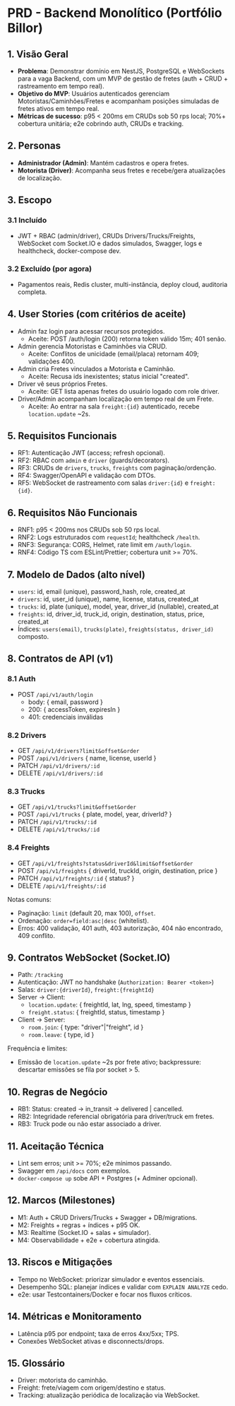 # PRD - Backend Monolítico (Portfólio Billor)

## 1. Visão Geral

- **Problema**: Demonstrar domínio em NestJS, PostgreSQL e WebSockets para a vaga Backend, com um MVP de gestão de fretes (auth + CRUD + rastreamento em tempo real).
- **Objetivo do MVP**: Usuários autenticados gerenciam Motoristas/Caminhões/Fretes e acompanham posições simuladas de fretes ativos em tempo real.
- **Métricas de sucesso**: p95 < 200ms em CRUDs sob 50 rps local; 70%+ cobertura unitária; e2e cobrindo auth, CRUDs e tracking.

## 2. Personas

- **Administrador (Admin)**: Mantém cadastros e opera fretes.
- **Motorista (Driver)**: Acompanha seus fretes e recebe/gera atualizações de localização.

## 3. Escopo

### 3.1 Incluído

- JWT + RBAC (admin/driver), CRUDs Drivers/Trucks/Freights, WebSocket com Socket.IO e dados simulados, Swagger, logs e healthcheck, docker-compose dev.

### 3.2 Excluído (por agora)

- Pagamentos reais, Redis cluster, multi-instância, deploy cloud, auditoria completa.

## 4. User Stories (com critérios de aceite)

- Admin faz login para acessar recursos protegidos.
  - Aceite: POST /auth/login (200) retorna token válido 15m; 401 senão.
- Admin gerencia Motoristas e Caminhões via CRUD.
  - Aceite: Conflitos de unicidade (email/placa) retornam 409; validações 400.
- Admin cria Fretes vinculados a Motorista e Caminhão.
  - Aceite: Recusa ids inexistentes; status inicial "created".
- Driver vê seus próprios Fretes.
  - Aceite: GET lista apenas fretes do usuário logado com role driver.
- Driver/Admin acompanham localização em tempo real de um Frete.
  - Aceite: Ao entrar na sala `freight:{id}` autenticado, recebe `location.update` ~2s.

## 5. Requisitos Funcionais

- RF1: Autenticação JWT (access; refresh opcional).
- RF2: RBAC com `admin` e `driver` (guards/decorators).
- RF3: CRUDs de `drivers`, `trucks`, `freights` com paginação/ordenção.
- RF4: Swagger/OpenAPI e validação com DTOs.
- RF5: WebSocket de rastreamento com salas `driver:{id}` e `freight:{id}`.

## 6. Requisitos Não Funcionais

- RNF1: p95 < 200ms nos CRUDs sob 50 rps local.
- RNF2: Logs estruturados com `requestId`; healthcheck `/health`.
- RNF3: Segurança: CORS, Helmet, rate limit em `/auth/login`.
- RNF4: Código TS com ESLint/Prettier; cobertura unit >= 70%.

## 7. Modelo de Dados (alto nível)

- `users`: id, email (unique), password_hash, role, created_at
- `drivers`: id, user_id (unique), name, license, status, created_at
- `trucks`: id, plate (unique), model, year, driver_id (nullable), created_at
- `freights`: id, driver_id, truck_id, origin, destination, status, price, created_at
- Índices: `users(email)`, `trucks(plate)`, `freights(status, driver_id)` composto.

## 8. Contratos de API (v1)

### 8.1 Auth

- POST `/api/v1/auth/login`
  - body: { email, password }
  - 200: { accessToken, expiresIn }
  - 401: credenciais inválidas

### 8.2 Drivers

- GET `/api/v1/drivers?limit&offset&order`
- POST `/api/v1/drivers` { name, license, userId }
- PATCH `/api/v1/drivers/:id`
- DELETE `/api/v1/drivers/:id`

### 8.3 Trucks

- GET `/api/v1/trucks?limit&offset&order`
- POST `/api/v1/trucks` { plate, model, year, driverId? }
- PATCH `/api/v1/trucks/:id`
- DELETE `/api/v1/trucks/:id`

### 8.4 Freights

- GET `/api/v1/freights?status&driverId&limit&offset&order`
- POST `/api/v1/freights` { driverId, truckId, origin, destination, price }
- PATCH `/api/v1/freights/:id` { status? }
- DELETE `/api/v1/freights/:id`

Notas comuns:

- Paginação: `limit` (default 20, max 100), `offset`.
- Ordenação: `order=field:asc|desc` (whitelist).
- Erros: 400 validação, 401 auth, 403 autorização, 404 não encontrado, 409 conflito.

## 9. Contratos WebSocket (Socket.IO)

- Path: `/tracking`
- Autenticação: JWT no handshake (`Authorization: Bearer <token>`)
- Salas: `driver:{driverId}`, `freight:{freightId}`
- Server → Client:
  - `location.update`: { freightId, lat, lng, speed, timestamp }
  - `freight.status`: { freightId, status, timestamp }
- Client → Server:
  - `room.join`: { type: "driver"|"freight", id }
  - `room.leave`: { type, id }

Frequência e limites:

- Emissão de `location.update` ~2s por frete ativo; backpressure: descartar emissões se fila por socket > 5.

## 10. Regras de Negócio

- RB1: Status: created → in_transit → delivered | cancelled.
- RB2: Integridade referencial obrigatória para driver/truck em fretes.
- RB3: Truck pode ou não estar associado a driver.

## 11. Aceitação Técnica

- Lint sem erros; unit >= 70%; e2e mínimos passando.
- Swagger em `/api/docs` com exemplos.
- `docker-compose up` sobe API + Postgres (+ Adminer opcional).

## 12. Marcos (Milestones)

- M1: Auth + CRUD Drivers/Trucks + Swagger + DB/migrations.
- M2: Freights + regras + índices + p95 OK.
- M3: Realtime (Socket.IO + salas + simulador).
- M4: Observabilidade + e2e + cobertura atingida.

## 13. Riscos e Mitigações

- Tempo no WebSocket: priorizar simulador e eventos essenciais.
- Desempenho SQL: planejar índices e validar com `EXPLAIN ANALYZE` cedo.
- e2e: usar Testcontainers/Docker e focar nos fluxos críticos.

## 14. Métricas e Monitoramento

- Latência p95 por endpoint; taxa de erros 4xx/5xx; TPS.
- Conexões WebSocket ativas e disconnects/drops.

## 15. Glossário

- Driver: motorista do caminhão.
- Freight: frete/viagem com origem/destino e status.
- Tracking: atualização periódica de localização via WebSocket.

